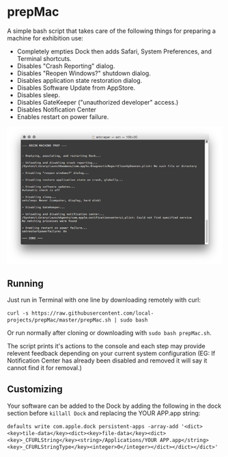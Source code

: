 # prepMac

A simple bash script that takes care of the following things for preparing a machine for exhibition use:

- Completely empties Dock then adds Safari, System Preferences, and Terminal shortcuts.
- Disables "Crash Reporting" dialog.
- Disables "Reopen Windows?" shutdown dialog.
- Disables application state restoration dialog.
- Disables Software Update from AppStore.
- Disables sleep.
- Disables GateKeeper ("unauthorized developer" access.)
- Disables Notification Center
- Enables restart on power failure.

![Screenshot](https://raw.githubusercontent.com/local-projects/prepMac/screenshots/screen01.png)

## Running
Just run in Terminal with one line by downloading remotely with curl:

	curl -s https://raw.githubusercontent.com/local-projects/prepMac/master/prepMac.sh | sudo bash
	
Or run normally after cloning or downloading with `sudo bash prepMac.sh`.

The script prints it's actions to the console and each step may provide relevent feedback depending on your current system configuration (EG: If Notification Center has already been disabled and removed it will say it cannot find it for removal.)

## Customizing
Your software can be added to the Dock by adding the following in the dock section before `killall Dock` and replacing the YOUR APP.app string:
	
	defaults write com.apple.dock persistent-apps -array-add '<dict><key>tile-data</key><dict><key>file-data</key><dict><key>_CFURLString</key><string>/Applications/YOUR APP.app</string><key>_CFURLStringType</key><integer>0</integer></dict></dict></dict>'
